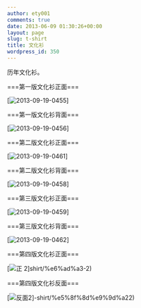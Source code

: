 ```yaml
---
author: ety001
comments: true
date: 2013-06-09 01:30:26+00:00
layout: page
slug: t-shirt
title: 文化衫
wordpress_id: 350
---
```


历年文化衫。

===第一版文化衫正面===

[![2013-09-19-0455](http://sailboat.ldustu.com/uploads/2013/06/2013-09-19-0455-300x168.jpg)]

===第一版文化衫背面===

[![2013-09-19-0456](http://sailboat.ldustu.com/uploads/2013/06/2013-09-19-0456-300x168.jpg)]

===第二版文化衫正面===

[![2013-09-19-0461](http://sailboat.ldustu.com/uploads/2013/06/2013-09-19-0461-300x168.jpg)]



===第二版文化衫背面===

[![2013-09-19-0458](http://sailboat.ldustu.com/uploads/2013/06/2013-09-19-0458-300x168.jpg)]



===第三版文化衫正面===

[![2013-09-19-0459](http://sailboat.ldustu.com/uploads/2013/06/2013-09-19-0459-300x168.jpg)]



===第三版文化衫背面===

[![2013-09-19-0462](http://sailboat.ldustu.com/uploads/2013/06/2013-09-19-0462-300x168.jpg)]





===第四版文化衫正面===

[![正 2](http://sailboat.ldustu.com/uploads/2013/06/正-2.jpg)]shirt/%e6%ad%a3-2)



===第四版文化衫反面===

[![反面2](http://sailboat.ldustu.com/uploads/2013/06/反面2.jpg)]-shirt/%e5%8f%8d%e9%9d%a22)
